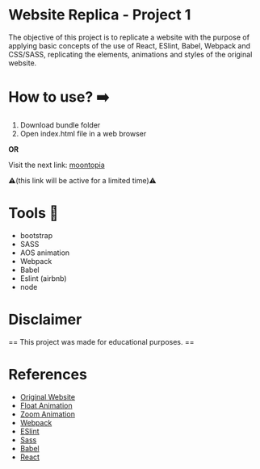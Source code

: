 # Website Replica - Project 1 
The objective of this project is to replicate a website with the purpose of applying basic concepts of the use of React, ESlint, Babel, Webpack and CSS/SASS, replicating the elements, animations and styles of the original website.

# How to use? :arrow_right:

1. Download bundle folder 
2. Open index.html file in a web browser

**OR**

Visit the next link:
    [moontopia]() 

:warning:(this link will be active for a limited time):warning:


# Tools :wrench:
- bootstrap
- SASS
- AOS animation
- Webpack
- Babel
- Eslint (airbnb)
- node

# Disclaimer
== This project was made for educational purposes. == 

# References

- [Original Website](https://www.hillarys.co.uk/static/moontopia/#chapter6)
- [Float Animation](https://codepen.io/MarioDesigns/pen/woJgeo)
- [Zoom Animation](https://www.w3schools.com/howto/howto_css_zoom_hover.asp)
- [Webpack](https://webpack.js.org/)
- [ESlint](https://eslint.org/)
- [Sass](https://sass-lang.com/)
- [Babel](https://babeljs.io/)
- [React](https://es.reactjs.org/)
